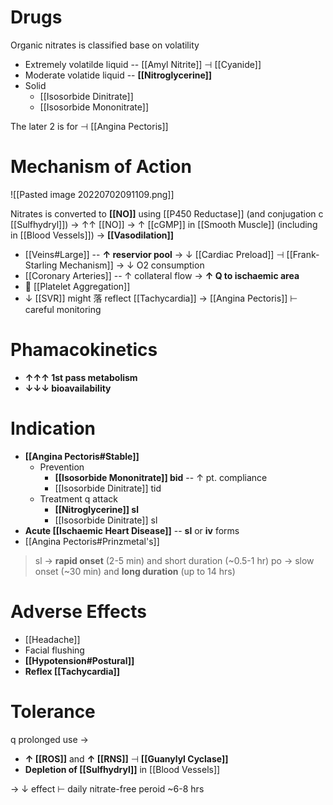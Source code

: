 # Drugs
Organic nitrates is classified base on volatility
- Extremely volatilde liquid -- [[Amyl Nitrite]] ⊣ [[Cyanide]]
- Moderate volatide liquid -- **[[Nitroglycerine]]**
- Solid
	- [[Isosorbide Dinitrate]]
	- [[Isosorbide Mononitrate]]

The later 2 is for ⊣ [[Angina Pectoris]]

# Mechanism of Action

![[Pasted image 20220702091109.png]]

Nitrates is converted to **[[NO]]** using [[P450 Reductase]] (and conjugation c [[Sulfhydryl]]) → ↑↑ [[NO]] → ↑ [[cGMP]] in [[Smooth Muscle]] (including in [[Blood Vessels]]) → **[[Vasodilation]]**
- [[Veins#Large]] -- **↑ reservior pool** → ↓ [[Cardiac Preload]] ⊣ [[Frank-Starling Mechanism]] → ↓ O2 consumption
- [[Coronary Arteries]] -- ↑ collateral flow → **↑ Q to ischaemic area**
-  [[Platelet Aggregation]]
- ↓ [[SVR]] might 落 reflect [[Tachycardia]] → [[Angina Pectoris]] ⊢ careful monitoring

# Phamacokinetics
- **↑↑↑ 1st pass metabolism**
- **↓↓↓ bioavailability**

# Indication
- **[[Angina Pectoris#Stable]]**
	- Prevention
		- **[[Isosorbide Mononitrate]] bid** -- ↑ pt. compliance 
		- [[Isosorbide Dinitrate]] tid
	- Treatment q attack
		- **[[Nitroglycerine]] sl**
		- [[Isosorbide Dinitrate]] sl
- **Acute [[Ischaemic Heart Disease]]** -- **sl** or **iv** forms
- [[Angina Pectoris#Prinzmetal's]]

> sl → **rapid onset** (2-5 min) and short duration (~0.5-1 hr)
> po → slow onset (~30 min) and **long duration** (up to 14 hrs)

# Adverse Effects
- [[Headache]]
- Facial flushing
- **[[Hypotension#Postural]]**
- **Reflex [[Tachycardia]]**

# Tolerance
q prolonged use → 
- **↑ [[ROS]]** and **↑ [[RNS]]** ⊣ **[[Guanylyl Cyclase]]**
- **Depletion of [[Sulfhydryl]]** in [[Blood Vessels]] 

→ ↓ effect ⊢ daily nitrate-free peroid ~6-8 hrs